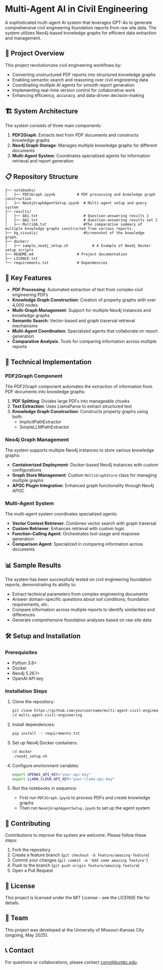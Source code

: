 # Multi-Agent AI in Civil Engineering

A sophisticated multi-agent AI system that leverages GPT-4o to generate comprehensive civil engineering foundation reports from raw site data. The system utilizes Neo4j-based knowledge graphs for efficient data extraction and management.

## 🌟 Project Overview

This project revolutionizes civil engineering workflows by:

- Converting unstructured PDF reports into structured knowledge graphs
- Enabling semantic search and reasoning over civil engineering data
- Coordinating multiple AI agents for smooth report generation
- Implementing real-time version control for collaborative work
- Enhancing efficiency, accuracy, and data-driven decision-making

## 🏗️ System Architecture

The system consists of three main components:

1. **PDF2Graph**: Extracts text from PDF documents and constructs knowledge graphs
2. **Neo4j Graph Storage**: Manages multiple knowledge graphs for different documents
3. **Multi-Agent System**: Coordinates specialized agents for information retrieval and report generation

## 📋 Repository Structure

```
├── notebooks/
│   ├── PDF2Graph.ipynb          # PDF processing and knowledge graph construction
│   ├── Neo4jGraphAgentSetup.ipynb  # Multi-agent setup and query system
├── results/
│   ├── QA1.txt                     # Question-answering results 1  
│   ├── QA2.txt                     # Question-answering results set 2
│   ├── MultiQA.txt                 #The comparative summary of multiple knowledge graphs constructed from various reports.
├── kg_visuals/                     #Screenshot of the knowledge graph.
├── docker/
│   ├── sample_neo4j_setup.sh           # A Example of Neo4j Docker setup scripts
├── README.md                    # Project documentation
├── LICENCE.txt
└── requirements.txt             # Dependencies
```

## 🚀 Key Features

- **PDF Processing**: Automated extraction of text from complex civil engineering PDFs
- **Knowledge Graph Construction**: Creation of property graphs with over 4,000 nodes
- **Multi-Graph Management**: Support for multiple Neo4j instances and knowledge graphs
- **Semantic Search**: Vector-based and graph traversal retrieval mechanisms
- **Multi-Agent Coordination**: Specialized agents that collaborate on report generation
- **Comparative Analysis**: Tools for comparing information across multiple reports

## 🔧 Technical Implementation

### PDF2Graph Component

The PDF2Graph component automates the extraction of information from PDF documents into knowledge graphs:

1. **PDF Splitting**: Divides large PDFs into manageable chunks
2. **Text Extraction**: Uses LlamaParse to extract structured text
3. **Knowledge Graph Construction**: Constructs property graphs using both:
   - ImplicitPathExtractor
   - SimpleLLMPathExtractor

### Neo4j Graph Management

The system supports multiple Neo4j instances to store various knowledge graphs:

- **Containerized Deployment**: Docker-based Neo4j instances with custom configurations
- **Graph Store Management**: Custom `MultiGraphStore` class for managing multiple graphs
- **APOC Plugin Integration**: Enhanced graph functionality through Neo4j APOC

### Multi-Agent System

The multi-agent system coordinates specialized agents:

- **Vector Context Retriever**: Combines vector search with graph traversal
- **Custom Retriever**: Enhances retrieval with custom logic
- **Function-Calling Agent**: Orchestrates tool usage and response generation
- **Comparison Agent**: Specialized in comparing information across documents

## 📊 Sample Results

The system has been successfully tested on civil engineering foundation reports, demonstrating its ability to:

- Extract technical parameters from complex engineering documents
- Answer domain-specific questions about soil conditions, foundation requirements, etc.
- Compare information across multiple reports to identify similarities and differences
- Generate comprehensive foundation analyses based on raw site data

## 🛠️ Setup and Installation

### Prerequisites

- Python 3.8+
- Docker
- Neo4j 5.26.1+
- OpenAI API key

### Installation Steps

1. Clone the repository:
   ```bash
   git clone https://github.com/yourusername/multi-agent-civil-engineering.git
   cd multi-agent-civil-engineering
   ```

2. Install dependencies:
   ```bash
   pip install -r requirements.txt
   ```

3. Set up Neo4j Docker containers:
   ```bash
   cd docker
   ./neo4j_setup.sh
   ```

4. Configure environment variables:
   ```bash
   export OPENAI_API_KEY="your-api-key"
   export LLAMA_CLOUD_API_KEY="your-llama-api-key"
   ```

5. Run the notebooks in sequence:
   - First run `PDF2Graph.ipynb` to process PDFs and create knowledge graphs
   - Then run `Neo4jGraphAgentSetup.ipynb` to set up the agent system

## 🤝 Contributing

Contributions to improve the system are welcome. Please follow these steps:

1. Fork the repository
2. Create a feature branch (`git checkout -b feature/amazing-feature`)
3. Commit your changes (`git commit -m 'Add some amazing feature'`)
4. Push to the branch (`git push origin feature/amazing-feature`)
5. Open a Pull Request

## 📄 License

This project is licensed under the MIT License - see the LICENSE file for details.

## 👥 Team

This project was developed at the University of Missouri-Kansas City (ongoing, May 2025).

## 📞 Contact

For questions or collaborations, please contact cxnnd@umkc.edu.

